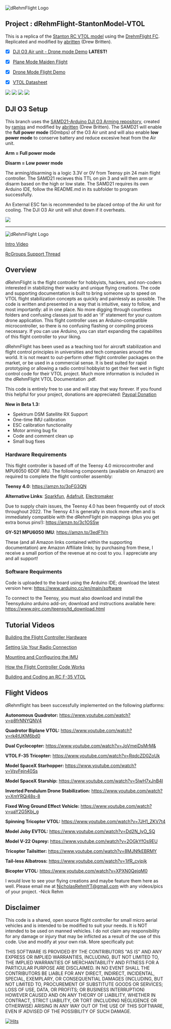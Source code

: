 ![dRehmFlight Logo](https://github.com/nickrehm/dRehmFlight/blob/master/dRehmFlight%20Logo.png)

## Project : dRehmFlight-StantonModel-VTOL
 This is a replica of the [Stanton RC VTOL model](https://youtu.be/XPXN0QejqM0) using the [DrehmFlight FC](https://github.com/nickrehm/dRehmFlight). Replicated and modified by [abritten](https://github.com/abritten) (Drew Britten).

- [x] [DJI O3 Air unit - Drone mode Demo](https://youtu.be/Lrjd_JvYwW0) **LATEST!**

- [x] [Plane Mode Maiden Flight](https://youtu.be/zkM9pKgCQkg)


- [x] [Drone Mode Flight Demo](https://youtu.be/psxmBfpBxX4)


- [x] [VTOL Datasheet](Resources/Specs/Datasheet.pdf)

![](Resources/Images/DJIO3Field.jpg)
![](Resources/Images/DJIO3PlaneCAD.png)
![](Resources/Images/Hardware/DJIO3_CAD/1.png)
![](Resources/Images/DJIO3image.jpg)



## DJI O3 Setup

This branch uses the [SAMD21-Arduino DJI O3 Arming repository](https://github.com/ramiss/arduino_DJI_03_RC_ARM), created by [ramiss](https://github.com/ramiss) and modified by [abritten](https://github.com/abritten) (Drew Britten). The SAMD21 will enable the **full power mode** (50mbps) of the O3 Air unit and will also enable **low power mode** to conserve battery and reduce excesive heat from the Air unit.

**Arm     = Full power mode**

**Disarm  = Low power mode**

The arming/disarming is a logic 3.3V or 0V from Teensy pin 24 main flight controller. The SAMD21 recieves this TTL on pin 3 and will then arm or disarm based on the high or low state. The SAMD21 requires its own Arduino IDE, follow the README.md in its subfolder to program successfully.

An External ESC fan is recommended to be placed ontop of the Air unit for cooling. The DJI O3 Air unit will shut down if it overheats. 

![](Resources/Images/DJI_O3_Schem.png)


---

![dRehmFlight Logo](https://github.com/nickrehm/dRehmFlight/blob/master/dRehmFlight%20Logo.png)

[Intro Video](https://www.youtube.com/watch?v=tlD0C5CrWcA&lc=Ugx6m02xjHk8QH19vd94AaABAg)

[RcGroups Support Thread](https://www.rcgroups.com/forums/showthread.php?3706571-dRehmFlight-VTOL-Teensy-Flight-Controller-and-Stabilization)

## Overview

dRehmFlight is the flight controller for hobbyists, hackers, and non-coders interested in stabilizing their wacky and unique flying creations. The code and supporting documentation is built to bring someone up to speed on VTOL flight stabilization concepts as quickly and painlessly as possible. The code is written and presented in a way that is intuitive, easy to follow, and most importantly: all in one place. No more digging through countless folders and confusing classes just to add an 'if' statement for your custom drone application. This flight controller uses an Arduino-compatible microcontroller, so there is no confusing flashing or compiling process necessary. If you can use Arduino, you can start expanding the capabilites of this flight controller to your liking.

dRehmFlight has been used as a teaching tool for aircraft stabilization and flight control principles in universities and tech companies around the world. It is not meant to out-perform other flight controller packages on the market, or be used in a commercial sense. It is best suited for rapid prototyping or allowing a radio control hobbyist to get their feet wet in flight control code for their VTOL project. Much more information is included in the dRehmFlight VTOL Documentation .pdf.

This code is entirely free to use and will stay that way forever. If you found this helpful for your project, donations are appreciated: [Paypal Donation](https://www.paypal.me/NicholasRehm)

**New in Beta 1.3:**

- Spektrum DSM Satellite RX Support
- One-time IMU calibration
- ESC calibration functionality
- Motor arming bug fix
- Code and comment clean up
- Small bug fixes


### Hardware Requirements
This flight controller is based off of the Teensy 4.0 microcontroller and MPU6050 6DOF IMU. The following components (available on Amazon) are required to complete the flight controller assembly:


**Teensy 4.0**: https://amzn.to/3oFG3QN

**Alternative Links**: [Sparkfun](https://www.sparkfun.com/products/15583), [Adafruit](https://www.adafruit.com/product/4323), [Electromaker](https://www.electromaker.io/shop/product/teensy-40?gclid=Cj0KCQjwxIOXBhCrARIsAL1QFCYcZsU4tRXVgeqfOOJyg_zPV2MXTeJM2QwJ6zafMTsCb6MjWthk7r8aAn6hEALw_wcB)

Due to supply chain issues, the Teensy 4.0 has been frequently out of stock throughout 2022. The Teensy 4.1 is generally in stock more often and is immediately compatible with the dRehmFlight pin mappings (plus you get extra bonus pins!): https://amzn.to/3c1OSSw


**GY-521 MPU6050 IMU**: https://amzn.to/3edF1Vn

These (and all Amazon links contained within the supporting documentation) are Amazon Affiliate links; by purchasing from these, I receive a small portion of the revenue at no cost to you. I appreciate any and all support!

### Software Requirments
Code is uploaded to the board using the Arduino IDE; download the latest version here: https://www.arduino.cc/en/main/software

To connect to the Teensy, you must also download and install the Teensyduino arduino add-on; download and instructions available here: https://www.pjrc.com/teensy/td_download.html


## Tutorial Videos
[Building the Flight Controller Hardware](https://www.youtube.com/watch?v=EBXBEB-Xv7w&)

[Setting Up Your Radio Connection](https://www.youtube.com/watch?v=Wdc1o6eSsMo)

[Mounting and Configuring the IMU](https://www.youtube.com/watch?v=pi4PiBFPt70)

[How the Flight Controller Code Works](https://www.youtube.com/watch?v=_n5GBudUf5Q&lc=UgwvXX18w7FtJH1ClLl4AaABAg)

[Building and Coding an RC F-35 VTOL](https://www.youtube.com/watch?v=RqdcZD0ZoUk)

## Flight Videos
dRehmflight has been successfully implemented on the following platforms:

**Autonomous Quadrotor:** https://www.youtube.com/watch?v=p8frNNYQNV4

**Quadrotor Biplane VTOL:** https://www.youtube.com/watch?v=rk4tUKM6bd0

**Dual Cyclocopter:** https://www.youtube.com/watch?v=JoVmejDsMrM&

**VTOL F-35 Tricopter:** https://www.youtube.com/watch?v=RqdcZD0ZoUk

**Model SpaceX Starhopper:** https://www.youtube.com/watch?v=VsyFejn40Ss

**Model SpaceX Starship:** https://www.youtube.com/watch?v=5lwH7xJnB4I

**Inverted Pendulum Drone Stabilization:** https://www.youtube.com/watch?v=XmYRQi48s-8

**Fixed Wing Ground Effect Vehicle:** https://www.youtube.com/watch?v=uaY2G5Kbj_g

**Spinning Tricopter VTOL:** https://www.youtube.com/watch?v=7JH1_ZKV7t4

**Model Joby EVTOL:** https://www.youtube.com/watch?v=Dd2N_lyO_SQ

**Model V-22 Osprey:** https://www.youtube.com/watch?v=2OGkYfOs9EU

**Tricopter Tailsitter:** https://www.youtube.com/watch?v=8MJNfkEBRMY

**Tail-less Albatross:** https://www.youtube.com/watch?v=1ifR_cvjpjk

**Bicopter VTOL:** https://www.youtube.com/watch?v=XPXN0QejqM0


I would love to see your flying creations and maybe feature them here as well. Please email me at NicholasRehmYT@gmail.com with any videos/pics of your project. -Nick Rehm


## Disclaimer
This code is a shared, open source flight controller for small micro aerial vehicles and is intended to be modified to suit your needs. It is NOT intended to be used on manned vehicles. I do not claim any responsibility for any damage or injury that may be inflicted as a result of the use of this code. Use and modify at your own risk. More specifically put:

THIS SOFTWARE IS PROVIDED BY THE CONTRIBUTORS "AS IS" AND ANY EXPRESS OR IMPLIED WARRANTIES, INCLUDING, BUT NOT LIMITED TO, THE IMPLIED WARRANTIES OF MERCHANTABILITY AND FITNESS FOR A PARTICULAR PURPOSE ARE DISCLAIMED. IN NO EVENT SHALL THE CONTRIBUTORS BE LIABLE FOR ANY DIRECT, INDIRECT, INCIDENTAL, SPECIAL, EXEMPLARY, OR CONSEQUENTIAL DAMAGES (INCLUDING, BUT NOT LIMITED TO, PROCUREMENT OF SUBSTITUTE GOODS OR SERVICES; LOSS OF USE, DATA, OR PROFITS; OR BUSINESS INTERRUPTION) HOWEVER CAUSED AND ON ANY THEORY OF LIABILITY, WHETHER IN CONTRACT, STRICT LIABILITY, OR TORT (INCLUDING NEGLIGENCE OR OTHERWISE) ARISING IN ANY WAY OUT OF THE USE OF THIS SOFTWARE, EVEN IF ADVISED OF THE POSSIBILITY OF SUCH DAMAGE.

[![Hits](https://hits.seeyoufarm.com/api/count/incr/badge.svg?url=https%3A%2F%2Fgithub.com%2Fnickrehm%2FdRehmFlight&count_bg=%23E30F0F&title_bg=%23555555&icon=&icon_color=%23E7E7E7&title=hits&edge_flat=false)](https://hits.seeyoufarm.com)

